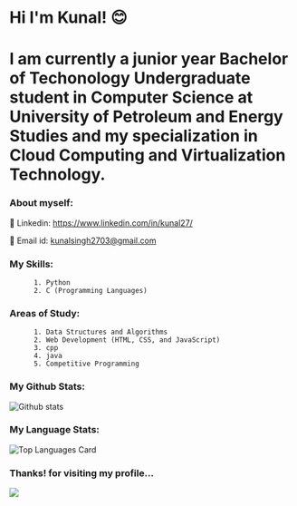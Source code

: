 #  Hi  I'm  Kunal! 😊

# I am currently a junior year Bachelor of Techonology Undergraduate student in Computer Science at University of Petroleum and Energy Studies and my specialization in Cloud Computing and Virtualization Technology.

### About myself:


🔘 Linkedin: https://www.linkedin.com/in/kunal27/

🔘 Email id: kunalsingh2703@gmail.com

### My Skills:
          1. Python
          2. C (Programming Languages)
          
### Areas of Study:
          1. Data Structures and Algorithms
          2. Web Development (HTML, CSS, and JavaScript)
          3. cpp
          4. java
          5. Competitive Programming
          

### My Github Stats:
![Github stats](https://github-readme-stats.vercel.app/api?username=Kunal2703&theme=highcontrast&show_icons=true&count_private=true)

### My Language Stats:
![Top Languages Card](https://github-readme-stats.vercel.app/api/top-langs/?username=Kunal2703)

### Thanks! for visiting my profile...
![](https://komarev.com/ghpvc/?username=Kunal2703&color=brightgreen)

